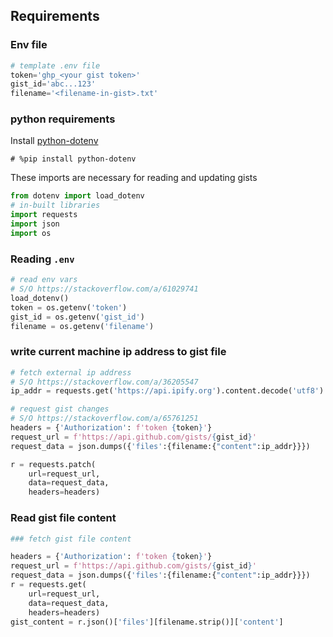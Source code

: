 ## Requirements


### Env file

```python
# template .env file
token='ghp_<your gist token>'
gist_id='abc...123'
filename='<filename-in-gist>.txt'
```

### python requirements

Install [python-dotenv](https://pypi.org/project/python-dotenv/)

```
# %pip install python-dotenv
```

These imports are necessary for reading and updating gists

```python
from dotenv import load_dotenv
# in-built libraries
import requests
import json
import os
```


### Reading `.env`

```python
# read env vars
# S/O https://stackoverflow.com/a/61029741
load_dotenv()
token = os.getenv('token')
gist_id = os.getenv('gist_id')
filename = os.getenv('filename')
```


### write current machine ip address to gist file

```python
# fetch external ip address
# S/O https://stackoverflow.com/a/36205547
ip_addr = requests.get('https://api.ipify.org').content.decode('utf8')

# request gist changes
# S/O https://stackoverflow.com/a/65761251
headers = {'Authorization': f'token {token}'}
request_url = f'https://api.github.com/gists/{gist_id}'
request_data = json.dumps({'files':{filename:{"content":ip_addr}}})

r = requests.patch(
    url=request_url,
    data=request_data,
    headers=headers)
```


### Read gist file content

```python
### fetch gist file content

headers = {'Authorization': f'token {token}'}
request_url = f'https://api.github.com/gists/{gist_id}'
request_data = json.dumps({'files':{filename:{"content":ip_addr}}})
r = requests.get(
    url=request_url,
    data=request_data,
    headers=headers)
gist_content = r.json()['files'][filename.strip()]['content']
```
